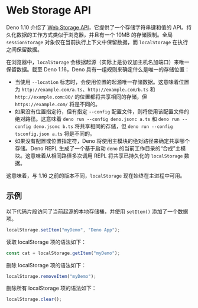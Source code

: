 # Web Storage API

Deno 1.10 介绍了
[Web Storage API](https://developer.mozilla.org/en-US/docs/Web/API/Web_Storage_API)，它提供了一个存储字符串键和值的
API。持久化数据的工作方式类似于浏览器，并且有一个 10MB 的存储限制。全局
`sessionStorage` 对象仅在当前执行上下文中保留数据，而 `localStorage`
在执行之间保留数据。

在浏览器中，`localStorage`
会根据起源（实际上是协议加主机名加端口）来唯一保留数据。截至 Deno 1.16，Deno
具有一组规则来确定什么是唯一的存储位置：

- 当使用 `--location` 标志时，会使用位置的起源唯一存储数据。这意味着位置为
  `http://example.com/a.ts`、`http://example.com/b.ts` 和
  `http://example.com:80/` 的位置都将共享相同的存储，但 `https://example.com/`
  将是不同的。
- 如果没有位置指定符，但有指定 `--config`
  配置文件，则将使用该配置文件的绝对路径。这意味着
  `deno run --config deno.jsonc a.ts` 和 `deno run --config deno.jsonc b.ts`
  将共享相同的存储，但 `deno run --config tsconfig.json a.ts` 将是不同的。
- 如果没有配置或位置指定符，Deno 将使用主模块的绝对路径来确定共享哪个存储。Deno
  REPL 生成了一个基于启动 `deno`
  的当前工作目录的“合成”主模块。这意味着从相同路径多次调用 REPL 将共享已持久化的
  `localStorage` 数据。

这意味着，与 1.16 之前的版本不同，`localStorage` 现在始终在主进程中可用。

## 示例

以下代码片段访问了当前起源的本地存储桶，并使用 `setItem()` 添加了一个数据项。

```ts
localStorage.setItem("myDemo", "Deno App");
```

读取 localStorage 项的语法如下：

```ts
const cat = localStorage.getItem("myDemo");
```

删除 localStorage 项的语法如下：

```ts
localStorage.removeItem("myDemo");
```

删除所有 localStorage 项的语法如下：

```ts
localStorage.clear();
```
